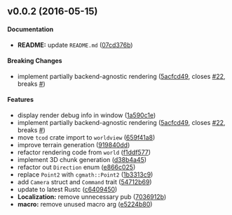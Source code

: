 <a name="v0.0.2"></a>
## v0.0.2 (2016-05-15)


#### Documentation

* **README:**  update `README.md` ([07cd376b](https://github.com/indiv0/colonize/commit/07cd376b496ac9c3299426e238c4ba6117d26284))

#### Breaking Changes

*   implement partially backend-agnostic rendering ([5acfcd49](https://github.com/indiv0/colonize/commit/5acfcd4933e765f85d7da5cae71c2ffcd612c071), closes [#22](https://github.com/indiv0/colonize/issues/22), breaks [#](https://github.com/indiv0/colonize/issues/))

#### Features

*   display render debug info in window ([1a590c1e](https://github.com/indiv0/colonize/commit/1a590c1e5411c75666461e4d7f9ff1a952abe2f2))
*   implement partially backend-agnostic rendering ([5acfcd49](https://github.com/indiv0/colonize/commit/5acfcd4933e765f85d7da5cae71c2ffcd612c071), closes [#22](https://github.com/indiv0/colonize/issues/22), breaks [#](https://github.com/indiv0/colonize/issues/))
*   move `tcod` crate import to `worldview` ([659f41a8](https://github.com/indiv0/colonize/commit/659f41a85695b1a1ac81e4b50bf42b5edd518c27))
*   improve terrain generation ([919840dd](https://github.com/indiv0/colonize/commit/919840dd2cc5880cba27bdb4ed1ff656c61a81ef))
*   refactor rendering code from `world` ([f1ddf577](https://github.com/indiv0/colonize/commit/f1ddf577a7eb77cd5aa1cf3a214e3735dab13506))
*   implement 3D chunk generation ([d38b4a45](https://github.com/indiv0/colonize/commit/d38b4a45dba632d227abd8f20a4230dd29e9a6e8))
*   refactor out `Direction` enum ([e866c025](https://github.com/indiv0/colonize/commit/e866c0255aa8a2101cd077f8e1bfedd8845db4d6))
*   replace `Point2` with `cgmath::Point2` ([1b3313c9](https://github.com/indiv0/colonize/commit/1b3313c9ddc8d8c59a0c2ce86c0303f12e46b647))
*   add `Camera` struct and `Command` trait ([54712b69](https://github.com/indiv0/colonize/commit/54712b6918caf1aa1c0caf05e2742ef54c7f4a19))
*   update to latest Rustc ([c6409450](https://github.com/indiv0/colonize/commit/c64094508343f6a59a2dc13d43a8b6bf1186ad69))
* **Localization:**  remove unnecessary pub ([7036912b](https://github.com/indiv0/colonize/commit/7036912b1c416ea51020105c68581ee31dccd07f))
* **macro:**  remove unused macro arg ([e5224b80](https://github.com/indiv0/colonize/commit/e5224b80ff6da35873d6a949db69fa102ab796af))



